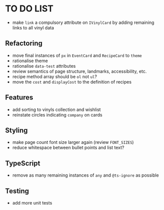 # TO DO LIST

- make `link` a compulsory attribute on `IVinylCard` by adding remaining links to all vinyl data

## Refactoring

- move final instances of `px` in `EventCard` and `RecipeCard` to `theme`
- rationalise theme
- rationalise `data-test` attributes
- review semantics of page structure, landmarks, accessibility, etc.
- recipe method array should be `ol` not `ul`?
- move the `cost` and `displayCost` to the definition of recipes

## Features

- add sorting to vinyls collection and wishlist
- reinstate circles indicating `company` on cards

## Styling

- make page count font size larger again (review `FONT_SIZES`)
- reduce whitespace between bullet points and list text?

## TypeScript

- remove as many remaining instances of `any` and `@ts-ignore` as possible

## Testing

- add more unit tests
